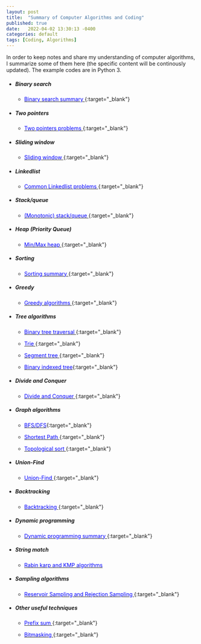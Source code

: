 ```yaml
---
layout: post
title:  "Summary of Computer Algorithms and Coding"
published: true
date:   2022-04-02 13:30:13 -0400
categories: default
tags: [Coding, Algorithms]
---
```


In order to keep notes and share my understanding of computer algorithms, I summarize some of them here (the specific content will be continously updated). The example codes are in Python 3.
 
 
 * ##### Binary search
     * [<span style="color:blue;"> Binary search summary </span>](https://github.com/windhaunting/Algorithm_Coding_Summary/blob/main/binary_search.md){:target="_blank"}

 * #####  Two pointers
     * [<span style="color:blue;"> Two pointers problems </span>](https://github.com/windhaunting/Algorithm_Coding_Summary/blob/main/two_pointers.md){:target="_blank"}

 * #####  Sliding window
     * [<span style="color:blue;"> Sliding window </span>](https://github.com/windhaunting/Algorithm_Coding_Summary/blob/main/sliding_window.md){:target="_blank"}


 * ##### Linkedlist
     * [<span style="color:blue;"> Common Linkedlist problems </span>](https://github.com/windhaunting/Algorithm_Coding_Summary/blob/main/linked_list.md){:target="_blank"}


 * ##### Stack/queue 
      * [<span style="color:blue;"> (Monotonic) stack/queue </span>](https://github.com/windhaunting/Algorithm_Coding_Summary/blob/main/stack-queue.md){:target="_blank"}

  
 * ##### Heap (Priority Queue)
      * [<span style="color:blue;"> Min/Max heap </span>](https://github.com/windhaunting/Algorithm_Coding_Summary/blob/main/heap.md){:target="_blank"}

 * ##### Sorting
      * [<span style="color:blue;"> Sorting summary </span>](https://github.com/windhaunting/Algorithm_Coding_Summary/blob/main/sorting.md){:target="_blank"}


 * ##### Greedy
      * [<span style="color:blue;"> Greedy algorithms </span>](https://github.com/windhaunting/Algorithm_Coding_Summary/blob/main/greedy.md){:target="_blank"}

 * ##### Tree algorithms
      * [<span style="color:blue;"> Binary tree traversal </span>](https://github.com/windhaunting/Algorithm_Coding_Summary/blob/main/tree_traversal.md){:target="_blank"}

      * [<span style="color:blue;"> Trie </span>](https://github.com/windhaunting/Algorithm_Coding_Summary/blob/main/trie.md){:target="_blank"}

      * [<span style="color:blue;"> Segment tree </span>](https://github.com/windhaunting/Algorithm_Coding_Summary/blob/main/segment_tree.md){:target="_blank"}

      * [<span style="color:blue;"> Binary indexed tree</span>](https://github.com/windhaunting/Algorithm_Coding_Summary/blob/main/binary_indexed_tree.md){:target="_blank"}

* ##### Divide and Conquer
     * [<span style="color:blue;"> Divide and Conquer </span>](  https://github.com/windhaunting/Algorithm_Coding_Summary/blob/main/divideConquer.md){:target="_blank"}

* ##### Graph algorithms
     * [<span style="color:blue;"> BFS/DFS</span>](https://github.com/windhaunting/Algorithm_Coding_Summary/blob/main/BFS_DFS.md){:target="_blank"}
  
     * [<span style="color:blue;"> Shortest Path </span>](https://github.com/windhaunting/Algorithm_Coding_Summary/blob/main/shortest_path.md){:target="_blank"}
 
     * [<span style="color:blue;"> Topological sort </span>](https://github.com/windhaunting/Algorithm_Coding_Summary/blob/main/topological_sort.md){:target="_blank"}


* ##### Union-Find
     * [<span style="color:blue;"> Union-Find </span>](https://github.com/windhaunting/Algorithm_Coding_Summary/blob/main/union-find.md){:target="_blank"}


* ##### Backtracking
     * [<span style="color:blue;"> Backtracking </span>](https://github.com/windhaunting/Algorithm_Coding_Summary/blob/main/backtracking.md){:target="_blank"}


* ##### Dynamic programming

     * [<span style="color:blue;"> Dynamic programming summary </span>](  https://github.com/windhaunting/Algorithm_Coding_Summary/blob/main/Dynamic_programming.md){:target="_blank"}


* ##### String match
     * [<span style="color:blue;"> Rabin karp and KMP algorithms </span>](https://github.com/windhaunting/Algorithm_Coding_Summary/blob/main/string_match.md)
     

* ##### Sampling algorithms
     * [<span style="color:blue;"> Reservoir Sampling and Rejection Sampling </span>](https://github.com/windhaunting/Algorithm_Coding_Summary/blob/main/sampling.md){:target="_blank"}


* ##### Other useful techniques
     * [<span style="color:blue;"> Prefix sum </span>](https://github.com/windhaunting/Algorithm_Coding_Summary/blob/main/prefix_sum.md){:target="_blank"}
  
     * [<span style="color:blue;"> Bitmasking </span>](https://github.com/windhaunting/Algorithm_Coding_Summary/blob/main/bitmask.md){:target="_blank"}
  
  



